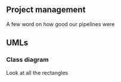## Project management

A few word on how good our pipelines were

## UMLs

### Class diagram

Look at all the rectangles